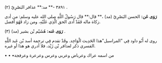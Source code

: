 ٣٨٩١ -** مد:** عذافر البَصْرِيّ (٢) .

**رَوَى عَن:** الحسن البَصْرِيّ (مد) ،** قال:** قال رَسُولُ اللَّهِ صلى الله عليه وسلم: من أدى زكاة ماله فَقَدْ أدى الحق الَّذِي عَلَيْهِ، ومن زاد فَهُوَ أفضل.

**رَوَى عَنه:** هُشَيْم بْن بشير (مد) (٣) .

روى له أَبُو داود فِي "المراسيل"هذا الحَدِيث الْوَاحِد. وقَدْ تقدم فِي ترجمة أسد بْن عَبد اللَّهِ القسري ذكر لعذافر بْن زَيْد، فلا أدري هو هذا أو غيره.

• • •من اسمه عراك وعرباض وعربي وعرس وعرعرة وعرفجة